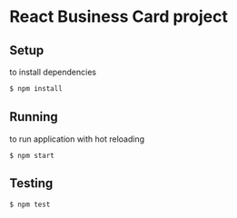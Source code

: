 # React Business Card project

## Setup
to install dependencies
```sh
$ npm install
```
## Running
to run application with hot reloading
```
$ npm start
```
## Testing
```
$ npm test
```
 